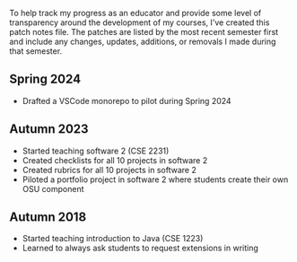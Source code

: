 To help track my progress as an educator and provide some
level of transparency around the development of my courses,
I've created this patch notes file. The patches are listed
by the most recent semester first and include any changes,
updates, additions, or removals I made during that semester.

## Spring 2024

- Drafted a VSCode monorepo to pilot during Spring 2024

## Autumn 2023

- Started teaching software 2 (CSE 2231)
- Created checklists for all 10 projects in software 2
- Created rubrics for all 10 projects in software 2
- Piloted a portfolio project in software 2 where students create their own OSU component

## Autumn 2018

- Started teaching introduction to Java (CSE 1223)
- Learned to always ask students to request extensions in writing